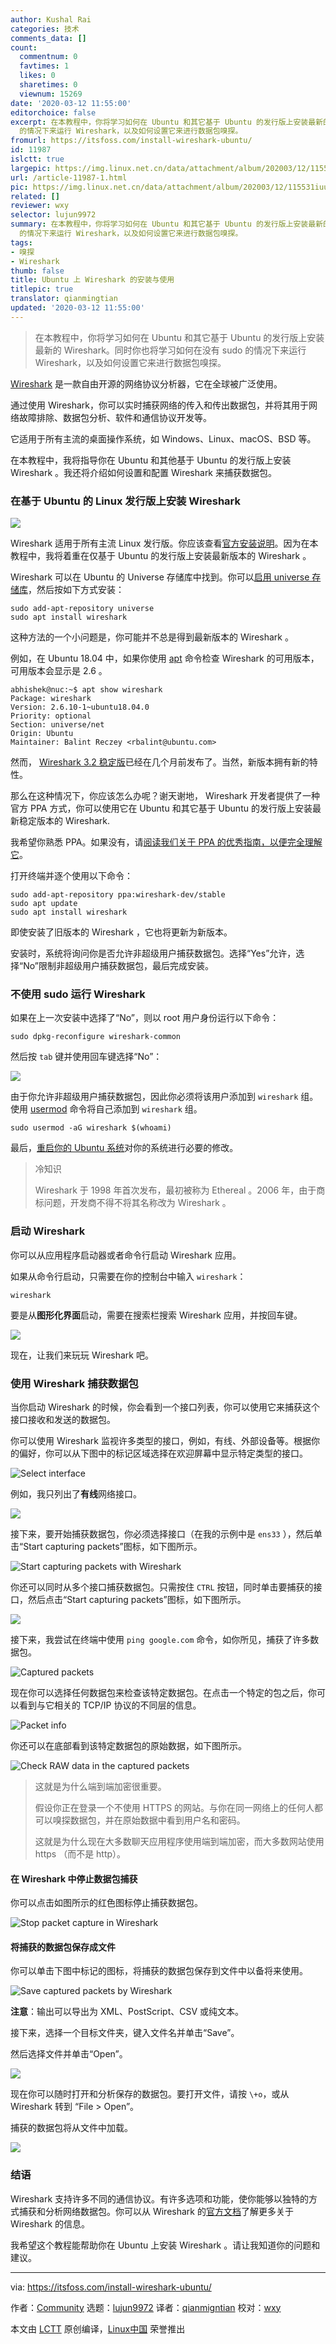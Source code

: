 ```yaml
---
author: Kushal Rai
categories: 技术
comments_data: []
count:
  commentnum: 0
  favtimes: 1
  likes: 0
  sharetimes: 0
  viewnum: 15269
date: '2020-03-12 11:55:00'
editorchoice: false
excerpt: 在本教程中，你将学习如何在 Ubuntu 和其它基于 Ubuntu 的发行版上安装最新的 Wireshark。同时你也将学习如何在没有 sudo
  的情况下来运行 Wireshark，以及如何设置它来进行数据包嗅探。
fromurl: https://itsfoss.com/install-wireshark-ubuntu/
id: 11987
islctt: true
largepic: https://img.linux.net.cn/data/attachment/album/202003/12/115531iuuw57udntwcdv2w.png
url: /article-11987-1.html
pic: https://img.linux.net.cn/data/attachment/album/202003/12/115531iuuw57udntwcdv2w.png.thumb.jpg
related: []
reviewer: wxy
selector: lujun9972
summary: 在本教程中，你将学习如何在 Ubuntu 和其它基于 Ubuntu 的发行版上安装最新的 Wireshark。同时你也将学习如何在没有 sudo
  的情况下来运行 Wireshark，以及如何设置它来进行数据包嗅探。
tags:
- 嗅探
- Wireshark
thumb: false
title: Ubuntu 上 Wireshark 的安装与使用
titlepic: true
translator: qianmingtian
updated: '2020-03-12 11:55:00'
---
```



> 
> 在本教程中，你将学习如何在 Ubuntu 和其它基于 Ubuntu 的发行版上安装最新的 Wireshark。同时你也将学习如何在没有 sudo 的情况下来运行 Wireshark，以及如何设置它来进行数据包嗅探。
> 
> 
> 


[Wireshark](https://www.wireshark.org/) 是一款自由开源的网络协议分析器，它在全球被广泛使用。


通过使用 Wireshark，你可以实时捕获网络的传入和传出数据包，并将其用于网络故障排除、数据包分析、软件和通信协议开发等。


它适用于所有主流的桌面操作系统，如 Windows、Linux、macOS、BSD 等。


在本教程中，我将指导你在 Ubuntu 和其他基于 Ubuntu 的发行版上安装 Wireshark 。我还将介绍如何设置和配置 Wireshark 来捕获数据包。


### 在基于 Ubuntu 的 Linux 发行版上安装 Wireshark


![](/data/attachment/album/202003/12/115531iuuw57udntwcdv2w.png)


Wireshark 适用于所有主流 Linux 发行版。你应该查看[官方安装说明](https://www.wireshark.org/docs/wsug_html_chunked/ChBuildInstallUnixInstallBins.html)。因为在本教程中，我将着重在仅基于 Ubuntu 的发行版上安装最新版本的 Wireshark 。


Wireshark 可以在 Ubuntu 的 Universe 存储库中找到。你可以[启用 universe 存储库](https://itsfoss.com/ubuntu-repositories/)，然后按如下方式安装：



```
sudo add-apt-repository universe
sudo apt install wireshark
```

这种方法的一个小问题是，你可能并不总是得到最新版本的 Wireshark 。


例如，在 Ubuntu 18.04 中，如果你使用 [apt](https://itsfoss.com/apt-command-guide/) 命令检查 Wireshark 的可用版本，可用版本会显示是 2.6 。



```
abhishek@nuc:~$ apt show wireshark
Package: wireshark
Version: 2.6.10-1~ubuntu18.04.0
Priority: optional
Section: universe/net
Origin: Ubuntu
Maintainer: Balint Reczey <rbalint@ubuntu.com>
```

然而， [Wireshark 3.2 稳定版](https://www.wireshark.org/news/20191218.html)已经在几个月前发布了。当然，新版本拥有新的特性。


那么在这种情况下，你应该怎么办呢？谢天谢地， Wireshark 开发者提供了一种官方 PPA 方式，你可以使用它在 Ubuntu 和其它基于 Ubuntu 的发行版上安装最新稳定版本的 Wireshark.


我希望你熟悉 PPA。如果没有，请[阅读我们关于 PPA 的优秀指南，以便完全理解它](https://itsfoss.com/ppa-guide/)。


打开终端并逐个使用以下命令：



```
sudo add-apt-repository ppa:wireshark-dev/stable
sudo apt update
sudo apt install wireshark
```

即使安装了旧版本的 Wireshark ，它也将更新为新版本。


安装时，系统将询问你是否允许非超级用户捕获数据包。选择“Yes”允许，选择“No”限制非超级用户捕获数据包，最后完成安装。


### 不使用 sudo 运行 Wireshark


如果在上一次安装中选择了“No”，则以 root 用户身份运行以下命令：



```
sudo dpkg-reconfigure wireshark-common
```

然后按 `tab` 键并使用回车键选择“No”：


![](/data/attachment/album/202003/12/115535e0v0wqnn5x50w62r.png)


由于你允许非超级用户捕获数据包，因此你必须将该用户添加到 `wireshark` 组。使用 [usermod](https://linuxhandbook.com/usermod-command/) 命令将自己添加到 `wireshark` 组。



```
sudo usermod -aG wireshark $(whoami)
```

最后，[重启你的 Ubuntu 系统](https://itsfoss.com/schedule-shutdown-ubuntu/)对你的系统进行必要的修改。



> 
> 冷知识
> 
> 
> Wireshark 于 1998 年首次发布，最初被称为 Ethereal 。2006 年，由于商标问题，开发商不得不将其名称改为 Wireshark 。
> 
> 
> 


### 启动 Wireshark


你可以从应用程序启动器或者命令行启动 Wireshark 应用。


如果从命令行启动，只需要在你的控制台中输入 `wireshark`：



```
wireshark
```

要是从**图形化界面**启动，需要在搜索栏搜索 Wireshark 应用，并按回车键。


![](/data/attachment/album/202003/12/115537zetu5e1t5iwp85dd.png)


现在，让我们来玩玩 Wireshark 吧。


### 使用 Wireshark 捕获数据包


当你启动 Wireshark 的时候，你会看到一个接口列表，你可以使用它来捕获这个接口接收和发送的数据包。


你可以使用 Wireshark 监视许多类型的接口，例如，有线、外部设备等。根据你的偏好，你可以从下图中的标记区域选择在欢迎屏幕中显示特定类型的接口。


![Select interface](/data/attachment/album/202003/12/115540wprooaftzo8l39nz.jpg)


例如，我只列出了**有线**网络接口。


![](/data/attachment/album/202003/12/115542aiddliilletd3izx.jpg)


接下来，要开始捕获数据包，你必须选择接口（在我的示例中是 `ens33` ），然后单击“Start capturing packets”图标，如下图所示。


![Start capturing packets with Wireshark](/data/attachment/album/202003/12/115544uxcek5e5knxekeun.jpg)


你还可以同时从多个接口捕获数据包。只需按住 `CTRL` 按钮，同时单击要捕获的接口，然后点击“Start capturing packets”图标，如下图所示。


![](/data/attachment/album/202003/12/115545zs8pqaup3t9rro8r.jpg)


接下来，我尝试在终端中使用 `ping google.com` 命令，如你所见，捕获了许多数据包。


![Captured packets](/data/attachment/album/202003/12/115548eiyixoj8emk8glhm.jpg)


现在你可以选择任何数据包来检查该特定数据包。在点击一个特定的包之后，你可以看到与它相关的 TCP/IP 协议的不同层的信息。


![Packet info](/data/attachment/album/202003/12/115550arsmqmwp2rxvw26u.png)


你还可以在底部看到该特定数据包的原始数据，如下图所示。


![Check RAW data in the captured packets](/data/attachment/album/202003/12/115554n5704o7qqa071smm.png)



> 
> 这就是为什么端到端加密很重要。
> 
> 
> 假设你正在登录一个不使用 HTTPS 的网站。与你在同一网络上的任何人都可以嗅探数据包，并在原始数据中看到用户名和密码。
> 
> 
> 这就是为什么现在大多数聊天应用程序使用端到端加密，而大多数网站使用 https （而不是 http）。
> 
> 
> 


#### 在 Wireshark 中停止数据包捕获


你可以点击如图所示的红色图标停止捕获数据包。


![Stop packet capture in Wireshark](/data/attachment/album/202003/12/115559yo00jd5dflrvafw5.png)


#### 将捕获的数据包保存成文件


你可以单击下图中标记的图标，将捕获的数据包保存到文件中以备将来使用。


![Save captured packets by Wireshark](/data/attachment/album/202003/12/115602hk5na15uykknbwek.jpg)


**注意**：输出可以导出为 XML、PostScript、CSV 或纯文本。


接下来，选择一个目标文件夹，键入文件名并单击“Save”。


然后选择文件并单击“Open”。


![](/data/attachment/album/202003/12/115605w6nimr6r0xa0sb7a.jpg)


现在你可以随时打开和分析保存的数据包。要打开文件，请按 `\+o`，或从 Wireshark 转到 “File > Open”。


捕获的数据包将从文件中加载。


![](/data/attachment/album/202003/12/115607eccpcpcc0wwzk0bu.png)


### 结语


Wireshark 支持许多不同的通信协议。有许多选项和功能，使你能够以独特的方式捕获和分析网络数据包。你可以从 Wireshark 的[官方文档](https://www.wireshark.org/docs/https://www.wireshark.org/docs/)了解更多关于 Wireshark 的信息。


我希望这个教程能帮助你在 Ubuntu 上安装 Wireshark 。请让我知道你的问题和建议。




---


via: <https://itsfoss.com/install-wireshark-ubuntu/>


作者：[Community](https://itsfoss.com/author/itsfoss/) 选题：[lujun9972](https://github.com/lujun9972) 译者：[qianmigntian](https://github.com/qianmigntian) 校对：[wxy](https://github.com/wxy)


本文由 [LCTT](https://github.com/LCTT/TranslateProject) 原创编译，[Linux中国](https://linux.cn/) 荣誉推出